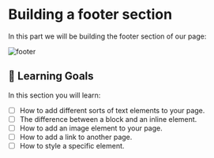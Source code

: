 # Building a footer section

In this part we will be building the footer section of our page:

![footer](https://cd.sseu.re/FireShot_Capture_1_-_Jane_Doe__-_file____Users_mimi_Code_Codaisseur_.png_2018-09-06_09-46-04.png)

## 🎯 Learning Goals

In this section you will learn:

* [ ] How to add different sorts of text elements to your page.
* [ ] The difference between a block and an inline element.
* [ ] How to add an image element to your page.
* [ ] How to add a link to another page.
* [ ] How to style a specific element.

